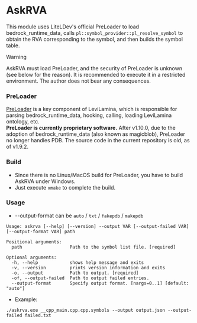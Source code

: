 # AskRVA

This module uses LiteLDev's official PreLoader to load bedrock_runtime_data, calls `pl::symbol_provider::pl_resolve_symbol` to obtain the RVA corresponding to the symbol, and then builds the symbol table.

> [!WARNING]
> AskRVA must load PreLoader, and the security of PreLoader is unknown (see below for the reason). It is recommended to execute it in a restricted environment. The author does not bear any consequences.

### PreLoader

[PreLoader](https://github.com/LiteLDev/PreLoader) is a key component of LeviLamina, which is responsible for parsing bedrock_runtime_data, hooking, calling, loading LeviLamina ontology, etc.  
**PreLoader is currently proprietary software.** After v1.10.0, due to the adoption of bedrock_runtime_data (also
known as magicblob), PreLoader no longer handles PDB. The source code in the current repository is old, as of v1.9.2.

### Build

- Since there is no Linux/MacOS build for PreLoader, you have to build AskRVA under Windows.
- Just execute `xmake` to complete the build.

### Usage

- --output-format can be `auto` / `txt` / `fakepdb` / `makepdb`

```
Usage: askrva [--help] [--version] --output VAR [--output-failed VAR] [--output-format VAR] path

Positional arguments:
  path                  Path to the symbol list file. [required]

Optional arguments:
  -h, --help            shows help message and exits
  -v, --version         prints version information and exits
  -o, --output          Path to output. [required]
  -of, --output-failed  Path to output failed entries.
  --output-format       Specify output format. [nargs=0..1] [default: "auto"]
```

- Example:

```
./askrva.exe __cpp_main.cpp.cpp.symbols --output output.json --output-failed failed.txt
```
